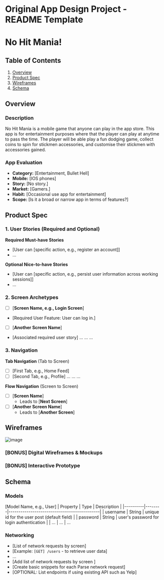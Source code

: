 Original App Design Project - README Template
===

# No Hit Mania!

## Table of Contents

1. [Overview](#Overview)
2. [Product Spec](#Product-Spec)
3. [Wireframes](#Wireframes)
4. [Schema](#Schema)

## Overview

### Description
No Hit Mania is a mobile game that anyone can play in the app store. This app is for entertainment purposes where that the player can play at anytime to pass the time.
The player will be able play a fun dodging game, collect coins to spin for stickmen accessories, and customise their stickmen with accessories gained. 

### App Evaluation

- **Category:** [Entertainment, Bullet Hell]
- **Mobile:** [IOS phones]
- **Story:**  [No story.]
- **Market:** [Gamers.]
- **Habit:** [Occasional use app for entertainment]
- **Scope:** [Is it a broad or narrow app in terms of features?]

## Product Spec

### 1. User Stories (Required and Optional)

**Required Must-have Stories**

* [User can [specific action, e.g., register an account]]
* ...

**Optional Nice-to-have Stories**

* [User can [specific action, e.g., persist user information across working sessions]]
* ...

### 2. Screen Archetypes

- [ ] [**Screen Name, e.g., Login Screen**]
* [Required User Feature: User can log in.]
- [ ] [**Another Screen Name**]
* [Associated required user story]
...
...
...

### 3. Navigation

**Tab Navigation** (Tab to Screen)


- [ ] [First Tab, e.g., Home Feed]
- [ ] [Second Tab, e.g., Profile]
...
...
...

**Flow Navigation** (Screen to Screen)

- [ ] [**Screen Name**]
  * Leads to [**Next Screen**]
- [ ] [**Another Screen Name**]
  * Leads to [**Another Screen**] 


## Wireframes

![image](https://github.com/user-attachments/assets/6faaeabe-3e5f-44da-9c01-daa2381efbdc)


### [BONUS] Digital Wireframes & Mockups

### [BONUS] Interactive Prototype

## Schema 


### Models

[Model Name, e.g., User]
| Property | Type   | Description                                  |
|----------|--------|----------------------------------------------|
| username | String | unique id for the user post (default field)   |
| password | String | user's password for login authentication      |
| ...      | ...    | ...                          


### Networking

- [List of network requests by screen]
- [Example: `[GET] /users` - to retrieve user data]
- ...
- [Add list of network requests by screen ]
- [Create basic snippets for each Parse network request]
- [OPTIONAL: List endpoints if using existing API such as Yelp]
